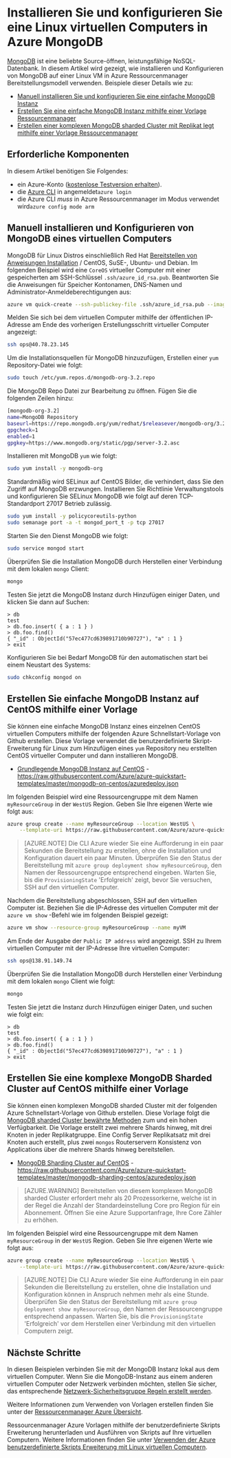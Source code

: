 <properties
   pageTitle="Installieren MongoDB einer Linux virtuellen Computers | Microsoft Azure"
   description="Informationen Sie zum Installieren und Konfigurieren von MongoDB auf einem Computer in das Modell zur Bereitstellung von Ressourcenmanager mit Azure Linux."
   services="virtual-machines-linux"
   documentationCenter=""
   authors="iainfoulds"
   manager="timlt"
   editor=""/>

<tags
   ms.service="virtual-machines-linux"
   ms.devlang="na"
   ms.topic="article"
   ms.tgt_pltfrm="vm-linux"
   ms.workload="infrastructure"
   ms.date="09/29/2016"
   ms.author="iainfou"/>

# <a name="install-and-configure-mongodb-on-a-linux-vm-in-azure"></a>Installieren Sie und konfigurieren Sie eine Linux virtuellen Computers in Azure MongoDB
[MongoDB](http://www.mongodb.org) ist eine beliebte Source-öffnen, leistungsfähige NoSQL-Datenbank. In diesem Artikel wird gezeigt, wie installieren und Konfigurieren von MongoDB auf einer Linux VM in Azure Ressourcenmanager Bereitstellungsmodell verwenden. Beispiele dieser Details wie zu:

- [Manuell installieren Sie und konfigurieren Sie eine einfache MongoDB Instanz](#manually-install-and-configure-mongodb-on-a-vm)
- [Erstellen Sie eine einfache MongoDB Instanz mithilfe einer Vorlage Ressourcenmanager](#create-basic-mongodb-instance-on-centos-using-a-template)
- [Erstellen einer komplexen MongoDB sharded Cluster mit Replikat legt mithilfe einer Vorlage Ressourcenmanager](#create-a-complex-mongodb-sharded-cluster-on-centos-using-a-template)


## <a name="prerequisites"></a>Erforderliche Komponenten
In diesem Artikel benötigen Sie Folgendes:

- ein Azure-Konto ([kostenlose Testversion erhalten](https://azure.microsoft.com/pricing/free-trial/)).
- die [Azure CLI](../xplat-cli-install.md) in angemeldet`azure login`
- die Azure CLI *muss* in Azure Ressourcenmanager im Modus verwendet wird`azure config mode arm`


## <a name="manually-install-and-configure-mongodb-on-a-vm"></a>Manuell installieren und Konfigurieren von MongoDB eines virtuellen Computers
MongoDB für Linux Distros einschließlich Red Hat [Bereitstellen von Anweisungen Installation](https://docs.mongodb.com/manual/administration/install-on-linux/) / CentOS, SuSE-, Ubuntu- und Debian. Im folgenden Beispiel wird eine `CoreOS` virtueller Computer mit einer gespeicherten am SSH-Schlüssel `.ssh/azure_id_rsa.pub`. Beantworten Sie die Anweisungen für Speicher Kontonamen, DNS-Namen und Administrator-Anmeldeberechtigungen aus:

```bash
azure vm quick-create --ssh-publickey-file .ssh/azure_id_rsa.pub --image-urn CentOS
```

Melden Sie sich bei dem virtuellen Computer mithilfe der öffentlichen IP-Adresse am Ende des vorherigen Erstellungsschritt virtueller Computer angezeigt:

```bash
ssh ops@40.78.23.145
```

Um die Installationsquellen für MongoDB hinzuzufügen, Erstellen einer `yum` Repository-Datei wie folgt:

```bash
sudo touch /etc/yum.repos.d/mongodb-org-3.2.repo
```

Die MongoDB Repo Datei zur Bearbeitung zu öffnen. Fügen Sie die folgenden Zeilen hinzu:

```bash
[mongodb-org-3.2]
name=MongoDB Repository
baseurl=https://repo.mongodb.org/yum/redhat/$releasever/mongodb-org/3.2/x86_64/
gpgcheck=1
enabled=1
gpgkey=https://www.mongodb.org/static/pgp/server-3.2.asc
```

Installieren mit MongoDB `yum` wie folgt:

```bash
sudo yum install -y mongodb-org
```

Standardmäßig wird SELinux auf CentOS Bilder, die verhindert, dass Sie den Zugriff auf MongoDB erzwungen. Installieren Sie Richtlinie Verwaltungstools und konfigurieren Sie SELinux MongoDB wie folgt auf deren TCP-Standardport 27017 Betrieb zulässig. 

```bash
sudo yum install -y policycoreutils-python
sudo semanage port -a -t mongod_port_t -p tcp 27017
```

Starten Sie den Dienst MongoDB wie folgt:

```bash
sudo service mongod start
```

Überprüfen Sie die Installation MongoDB durch Herstellen einer Verbindung mit dem lokalen `mongo` Client:

```bash
mongo
```

Testen Sie jetzt die MongoDB Instanz durch Hinzufügen einiger Daten, und klicken Sie dann auf Suchen:

```
> db
test
> db.foo.insert( { a : 1 } )  
> db.foo.find()  
{ "_id" : ObjectId("57ec477cd639891710b90727"), "a" : 1 }
> exit
```

Konfigurieren Sie bei Bedarf MongoDB für den automatischen start bei einem Neustart des Systems:

```bash
sudo chkconfig mongod on
```


## <a name="create-basic-mongodb-instance-on-centos-using-a-template"></a>Erstellen Sie einfache MongoDB Instanz auf CentOS mithilfe einer Vorlage
Sie können eine einfache MongoDB Instanz eines einzelnen CentOS virtuellen Computers mithilfe der folgenden Azure Schnellstart-Vorlage von Github erstellen. Diese Vorlage verwendet die benutzerdefinierte Skript-Erweiterung für Linux zum Hinzufügen eines `yum` Repository neu erstellten CentOS virtueller Computer und dann installieren MongoDB.

- [Grundlegende MongoDB Instanz auf CentOS](https://github.com/Azure/azure-quickstart-templates/tree/master/mongodb-on-centos) - https://raw.githubusercontent.com/Azure/azure-quickstart-templates/master/mongodb-on-centos/azuredeploy.json

Im folgenden Beispiel wird eine Ressourcengruppe mit dem Namen `myResourceGroup` in der `WestUS` Region. Geben Sie Ihre eigenen Werte wie folgt aus:

```bash
azure group create --name myResourceGroup --location WestUS \
    --template-uri https://raw.githubusercontent.com/Azure/azure-quickstart-templates/master/mongodb-on-centos/azuredeploy.json
```

> [AZURE.NOTE] Die CLI Azure wieder Sie eine Aufforderung in ein paar Sekunden die Bereitstellung zu erstellen, ohne die Installation und Konfiguration dauert ein paar Minuten. Überprüfen Sie den Status der Bereitstellung mit `azure group deployment show myResourceGroup`, den Namen der Ressourcengruppe entsprechend eingeben. Warten Sie, bis die `ProvisioningState` 'Erfolgreich' zeigt, bevor Sie versuchen, SSH auf den virtuellen Computer.

Nachdem die Bereitstellung abgeschlossen, SSH auf den virtuellen Computer ist. Beziehen Sie die IP-Adresse des virtuellen Computer mit der `azure vm show` -Befehl wie im folgenden Beispiel gezeigt:

```bash
azure vm show --resource-group myResourceGroup --name myVM
```

Am Ende der Ausgabe der `Public IP address` wird angezeigt. SSH zu Ihrem virtuellen Computer mit der IP-Adresse Ihre virtuellen Computer:

```bash
ssh ops@138.91.149.74
```

Überprüfen Sie die Installation MongoDB durch Herstellen einer Verbindung mit dem lokalen `mongo` Client wie folgt:

```bash
mongo
```

Testen Sie jetzt die Instanz durch Hinzufügen einiger Daten, und suchen wie folgt ein:

```
> db
test
> db.foo.insert( { a : 1 } )  
> db.foo.find()  
{ "_id" : ObjectId("57ec477cd639891710b90727"), "a" : 1 }
> exit
```


## <a name="create-a-complex-mongodb-sharded-cluster-on-centos-using-a-template"></a>Erstellen Sie eine komplexe MongoDB Sharded Cluster auf CentOS mithilfe einer Vorlage
Sie können einen komplexen MongoDB sharded Cluster mit der folgenden Azure Schnellstart-Vorlage von Github erstellen. Diese Vorlage folgt die [MongoDB sharded Cluster bewährte Methoden](https://docs.mongodb.com/manual/core/sharded-cluster-components/) zum und ein hohen Verfügbarkeit. Die Vorlage erstellt zwei mehrere Shards hinweg, mit drei Knoten in jeder Replikatgruppe. Eine Config Server Replikatsatz mit drei Knoten auch erstellt, plus zwei `mongos` Routerservern Konsistenz von Applications über die mehrere Shards hinweg bereitstellen.

- [MongoDB Sharding Cluster auf CentOS](https://github.com/Azure/azure-quickstart-templates/tree/master/mongodb-sharding-centos) - https://raw.githubusercontent.com/Azure/azure-quickstart-templates/master/mongodb-sharding-centos/azuredeploy.json

> [AZURE.WARNING] Bereitstellen von diesem komplexen MongoDB sharded Cluster erfordert mehr als 20 Prozessorkerne, welche ist in der Regel die Anzahl der Standardeinstellung Core pro Region für ein Abonnement. Öffnen Sie eine Azure Supportanfrage, Ihre Core Zähler zu erhöhen.

Im folgenden Beispiel wird eine Ressourcengruppe mit dem Namen `myResourceGroup` in der `WestUS` Region. Geben Sie Ihre eigenen Werte wie folgt aus:

```bash
azure group create --name myResourceGroup --location WestUS \
    --template-uri https://raw.githubusercontent.com/Azure/azure-quickstart-templates/master/mongodb-sharding-centos/azuredeploy.json
```

> [AZURE.NOTE] Die CLI Azure wieder Sie eine Aufforderung in ein paar Sekunden die Bereitstellung zu erstellen, ohne die Installation und Konfiguration können in Anspruch nehmen mehr als eine Stunde. Überprüfen Sie den Status der Bereitstellung mit `azure group deployment show myResourceGroup`, den Namen der Ressourcengruppe entsprechend anpassen. Warten Sie, bis die `ProvisioningState` 'Erfolgreich' vor dem Herstellen einer Verbindung mit den virtuellen Computern zeigt.


## <a name="next-steps"></a>Nächste Schritte
In diesen Beispielen verbinden Sie mit der MongoDB Instanz lokal aus dem virtuellen Computer. Wenn Sie die MongoDB-Instanz aus einem anderen virtuellen Computer oder Netzwerk verbinden möchten, stellen Sie sicher, das entsprechende [Netzwerk-Sicherheitsgruppe Regeln erstellt werden](virtual-machines-linux-nsg-quickstart.md).

Weitere Informationen zum Verwenden von Vorlagen erstellen finden Sie unter der [Ressourcenmanager Azure Übersicht](../azure-resource-manager/resource-group-overview.md).

Ressourcenmanager Azure Vorlagen mithilfe der benutzerdefinierte Skripts Erweiterung herunterladen und Ausführen von Skripts auf Ihre virtuellen Computern. Weitere Informationen finden Sie unter [Verwenden der Azure benutzerdefinierte Skripts Erweiterung mit Linux virtuellen Computern](virtual-machines-linux-extensions-customscript.md).